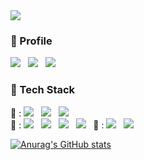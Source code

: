 
<img src="https://capsule-render.vercel.app/api?type=waving&color=0:FFC300,100:FFC300&height=200&animation=fadeIn&section=header&fontAlign=30&text=Mijoo%20Kim&fontColor=311D06&fontSize=85" />
<h3 align="left"><b> 👀 Profile </b></h3>
<p align="left">
<a href="https://sites.google.com/view/mijoo-kim"><img src="https://img.shields.io/badge/homepage-EA4335?style=flat-square&logo=googlehome&logoColor=white&link=https://sites.google.com/view/mijoo-kim"/></a> &nbsp
<a href="https://charming-alto-e18.notion.site/Kim-mijoo-4a22858703c04957af48e7b228cef5c7"><img src="https://img.shields.io/badge/notion-000000?style=flat-square&logo=notion&logoColor=white&link=https://charming-alto-e18.notion.site/Kim-mijoo-4a22858703c04957af48e7b228cef5c7"/></a> &nbsp
<a href="http://www.linkedin.com/in/mijoo-kim-8b2833204"><img src="https://img.shields.io/badge/LinkedIn-0A66C2?style=flat-square&logo=LinkedIn&logoColor=white&link=http://www.linkedin.com/in/mijoo-kim-8b2833204"/></a> &nbsp

<h3 align="left"><b>🐍 Tech Stack</b></h3>
<p align="left">
💪 : <img src="https://img.shields.io/badge/python-3776AB?style=flat-square&logo=python&logoColor=white"/></a> &nbsp
<img src="https://img.shields.io/badge/opencv-%23white.svg?style=flat-square&logo=opencv&logoColor=white"/> &nbsp
<img src="https://img.shields.io/badge/Pytorch-EE4C2C?style=flat-square&logo=Pytorch&logoColor=white"/></a><br>
🐓 : <img src="https://img.shields.io/badge/C%23-%23239120.svg?style=flat-square&logo=CSharp&logoColor=white"/></a> &nbsp
<img src="https://img.shields.io/badge/Unity-000000?style=flat-square&logo=Unity&logoColor=white"/></a> &nbsp
<img src="https://img.shields.io/badge/Java-007396?style=flat-square&logo=Java&logoColor=white"/></a> &nbsp
<img src="https://img.shields.io/badge/c++-00599C?style=flat-square&logo=c%2B%2B&logoColor=white"/></a> &nbsp
🐣 : <img src="https://img.shields.io/badge/SpringBoot-339933?style=flat-square&logo=Spring&logoColor=white"/></a> &nbsp
<!-- <img src="https://img.shields.io/badge/Android-3DDC84?style=flat-square&logo=Android&logoColor=white"/></a> &nbsp -->
<img src="https://img.shields.io/badge/MySQL-4479A1?style=flat-square&logo=MySQL&logoColor=white"/></a> &nbsp </p>



[![Anurag's GitHub stats](https://github-readme-stats.vercel.app/api?username=mijoo308&count_private=true&show_icons=true)](https://github.com/anuraghazra/github-readme-stats)

<!--
**mijoo308/mijoo308** is a ✨ _special_ ✨ repository because its `README.md` (this file) appears on your GitHub profile.

Here are some ideas to get you started:

- 🔭 I’m currently working on ...
- 🌱 I’m currently learning ...
- 👯 I’m looking to collaborate on ...
- 🤔 I’m looking for help with ...
- 💬 Ask me about ...
- 📫 How to reach me: ...
- 😄 Pronouns: ...
- ⚡ Fun fact: ...
-->
